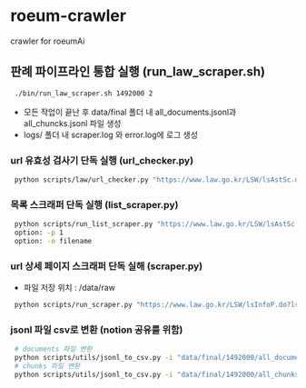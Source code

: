 # roeum-crawler
crawler for roeumAi


## 판례 파이프라인 통합 실행 (run_law_scraper.sh)
```Bash
 ./bin/run_law_scraper.sh 1492000 2
  ```

- 모든 작업이 끝난 후 data/final 폴더 내 all_documents.jsonl과 all_chuncks.jsonl 파일 생성
- logs/ 폴더 내 scraper.log 와 error.log에 로그 생성

### url 유효성 검사기 단독 실행 (url_checker.py)
```Bash
 python scripts/law/url_checker.py "https://www.law.go.kr/LSW/lsAstSc.do?tabMenuId=437&cptOfiCd=1492000"
  ```

### 목록 스크래퍼 단독 실행 (list_scraper.py)
```Bash
 python scripts/run_list_scraper.py "https://www.law.go.kr/LSW/lsAstSc.do?tabMenuId=437&cptOfiCd=1492000" -o data/raw/urls.jsonl
 option: -p 1
 option: -o filename
  ```

### url 상세 페이지 스크래퍼 단독 실해 (scraper.py)
- 파일 저장 위치 : /data/raw
```Bash
 python scripts/run_scraper.py "https://www.law.go.kr/LSW/lsInfoP.do?lsiSeq=232959&efYd=20220616" -o "가사근로자법_테스트"
  ```

### jsonl 파일 csv로 변환 (notion 공유를 위함)
```Bash
 # documents 파일 변환 
 python scripts/utils/jsonl_to_csv.py -i "data/final/1492000/all_documents.jsonl" -o "data/final/1492000/for_notion_documents.csv"
 # chunks 파일 변환
 python scripts/utils/jsonl_to_csv.py -i "data/final/1492000/all_chunks.jsonl" -o "data/final/1492000/for_notion_chunks.csv"
  ```

